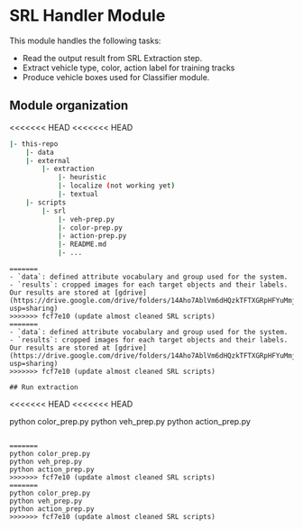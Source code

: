 # SRL Handler Module

This module handles the following tasks:

- Read the output result from SRL Extraction step.
- Extract vehicle type, color, action label for training tracks
- Produce vehicle boxes used for Classifier module.

## Module organization

<<<<<<< HEAD
<<<<<<< HEAD
```bash
|- this-repo
    |- data
    |- external
        |- extraction
            |- heuristic
            |- localize (not working yet)
            |- textual
    |- scripts
        |- srl
            |- veh-prep.py
            |- color-prep.py
            |- action-prep.py
            |- README.md
            |- ...
```

```
=======
- `data`: defined attribute vocabulary and group used for the system.
- `results`: cropped images for each target objects and their labels. Our results are stored at [gdrive](https://drive.google.com/drive/folders/14Aho7AblVm6dHQzkTFTXGRpHFYuMmjNi?usp=sharing)
>>>>>>> fcf7e10 (update almost cleaned SRL scripts)
=======
- `data`: defined attribute vocabulary and group used for the system.
- `results`: cropped images for each target objects and their labels. Our results are stored at [gdrive](https://drive.google.com/drive/folders/14Aho7AblVm6dHQzkTFTXGRpHFYuMmjNi?usp=sharing)
>>>>>>> fcf7e10 (update almost cleaned SRL scripts)

## Run extraction

```
<<<<<<< HEAD
<<<<<<< HEAD

python color_prep.py
python veh_prep.py
python action_prep.py

```

=======
python color_prep.py
python veh_prep.py
python action_prep.py
>>>>>>> fcf7e10 (update almost cleaned SRL scripts)
=======
python color_prep.py
python veh_prep.py
python action_prep.py
>>>>>>> fcf7e10 (update almost cleaned SRL scripts)
```
